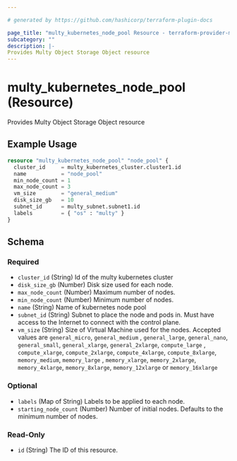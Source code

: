 ```yaml
---

# generated by https://github.com/hashicorp/terraform-plugin-docs

page_title: "multy_kubernetes_node_pool Resource - terraform-provider-multy"
subcategory: ""
description: |-
Provides Multy Object Storage Object resource
---
```


# multy_kubernetes_node_pool (Resource)

Provides Multy Object Storage Object resource

## Example Usage

```terraform
resource "multy_kubernetes_node_pool" "node_pool" {
  cluster_id     = multy_kubernetes_cluster.cluster1.id
  name           = "node_pool"
  min_node_count = 1
  max_node_count = 3
  vm_size        = "general_medium"
  disk_size_gb   = 10
  subnet_id      = multy_subnet.subnet1.id
  labels         = { "os" : "multy" }
}
```

<!-- schema generated by tfplugindocs -->

## Schema

### Required

- `cluster_id` (String) Id of the multy kubernetes cluster
- `disk_size_gb` (Number) Disk size used for each node.
- `max_node_count` (Number) Maximum number of nodes.
- `min_node_count` (Number) Minimum number of nodes.
- `name` (String) Name of kubernetes node pool
- `subnet_id` (String) Subnet to place the node and pods in. Must have access to the Internet to connect with the
  control plane.
- `vm_size` (String) Size of Virtual Machine used for the nodes. Accepted values are `general_micro`, `general_medium`
  , `general_large`, `general_nano`, `general_small`, `general_xlarge`, `general_2xlarge`, `compute_large`
  , `compute_xlarge`, `compute_2xlarge`, `compute_4xlarge`, `compute_8xlarge`, `memory_medium`, `memory_large`
  , `memory_xlarge`, `memory_2xlarge`, `memory_4xlarge`, `memory_8xlarge`, `memory_12xlarge` or `memory_16xlarge`

### Optional

- `labels` (Map of String) Labels to be applied to each node.
- `starting_node_count` (Number) Number of initial nodes. Defaults to the minimum number of nodes.

### Read-Only

- `id` (String) The ID of this resource.


